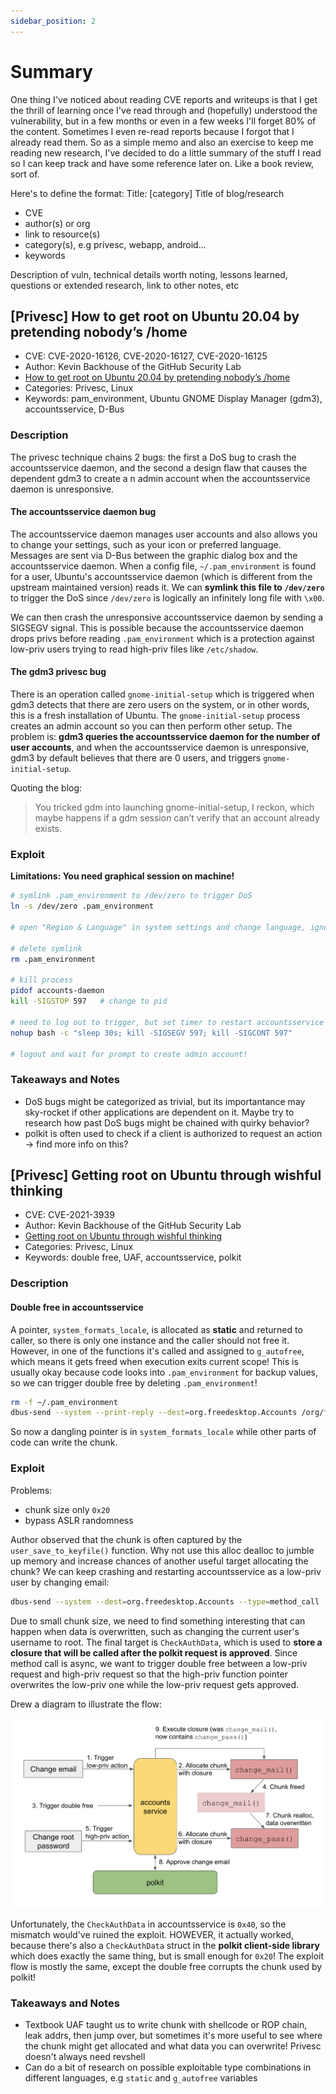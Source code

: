 ```yaml
---
sidebar_position: 2
---
```


# Summary 

One thing I've noticed about reading CVE reports and writeups is that I get the thrill of learning once I've read through and (hopefully) understood the vulnerability, but in a few months or even in a few weeks I'll forget 80% of the content. Sometimes I even re-read reports because I forgot that I already read them. So as a simple memo and also an exercise to keep me reading new research, I've decided to do a little summary of the stuff I read so I can keep track and have some reference later on. Like a book review, sort of.

Here's to define the format:
Title: \[category\] Title of blog/research
* CVE
* author(s) or org
* link to resource(s)
* category(s), e.g privesc, webapp, android...
* keywords

Description of vuln, technical details worth noting, lessons learned, questions or extended research, link to other notes, etc


## \[Privesc\] How to get root on Ubuntu 20.04 by pretending nobody’s /home

* CVE: CVE-2020-16126, CVE-2020-16127, CVE-2020-16125
* Author: Kevin Backhouse of the GitHub Security Lab
* [How to get root on Ubuntu 20.04 by pretending nobody’s /home](https://securitylab.github.com/research/Ubuntu-gdm3-accountsservice-LPE/)
* Categories: Privesc, Linux
* Keywords: pam_environment, Ubuntu GNOME Display Manager (gdm3), accountsservice, D-Bus

### Description

The privesc technique chains 2 bugs: the first a DoS bug to crash the accountsservice daemon, and the second a design flaw that causes the dependent gdm3 to create a n admin account when the accountsservice daemon is unresponsive.

#### The accountsservice daemon bug

The accountsservice daemon manages user accounts and also allows you to change your settings, such as your icon or preferred language. Messages are sent via D-Bus between the graphic dialog box and the accountsservice daemon. When a config file, `~/.pam_environment` is found for a user, Ubuntu's accountsservice daemon (which is different from the upstream maintained version) reads it. We can **symlink this file to `/dev/zero`** to trigger the DoS since `/dev/zero` is logically an infinitely long file with `\x00`.

We can then crash the unresponsive accountsservice daemon by sending a SIGSEGV signal. This is possible because the accountsservice daemon drops privs before reading `.pam_environment` which is a protection against low-priv users trying to read high-priv files like `/etc/shadow`.

#### The gdm3 privesc bug

There is an operation called `gnome-initial-setup` which is triggered when gdm3 detects that there are zero users on the system, or in other words, this is a fresh installation of Ubuntu. The `gnome-initial-setup` process creates an admin account so you can then perform other setup. The problem is: **gdm3 queries the accountsservice daemon for the number of user accounts**, and when the accountsservice daemon is unresponsive, gdm3 by default believes that there are 0 users, and triggers `gnome-initial-setup`.

Quoting the blog:

> You tricked gdm into launching gnome-initial-setup, I reckon, which maybe happens if a gdm session can’t verify that an account already exists.

### Exploit

**Limitations: You need graphical session on machine!**

```bash
# symlink .pam_environment to /dev/zero to trigger DoS
ln -s /dev/zero .pam_environment

# open "Region & Language" in system settings and change language, ignore the freeze

# delete symlink
rm .pam_environment

# kill process
pidof accounts-daemon
kill -SIGSTOP 597   # change to pid

# need to log out to trigger, but set timer to restart accountsservice daemon
nohup bash -c "sleep 30s; kill -SIGSEGV 597; kill -SIGCONT 597"

# logout and wait for prompt to create admin account!
```

### Takeaways and Notes
* DoS bugs might be categorized as trivial, but its importantance may sky-rocket if other applications are dependent on it. Maybe try to research how past DoS bugs might be chained with quirky behavior?
* polkit is often used to check if a client is authorized to request an action -> find more info on this?

## \[Privesc\] Getting root on Ubuntu through wishful thinking

* CVE: CVE-2021-3939
* Author: Kevin Backhouse of the GitHub Security Lab
* [Getting root on Ubuntu through wishful thinking](https://securitylab.github.com/research/ubuntu-accountsservice-CVE-2021-3939/)
* Categories: Privesc, Linux
* Keywords: double free, UAF, accountsservice, polkit

### Description

#### Double free in accountsservice

A pointer, `system_formats_locale`, is allocated as **static** and returned to caller, so there is only one instance and the caller should not free it. However, in one of the functions it's called and assigned to `g_autofree`, which means it gets freed when execution exits current scope! This is usually okay because code looks into `.pam_environment` for backup values, so we can trigger double free by deleting `.pam_environment`!

```bash
rm -f ~/.pam_environment
dbus-send --system --print-reply --dest=org.freedesktop.Accounts /org/freedesktop/Accounts/User1001 org.freedesktop.Accounts.User.SetLanguage string:hi
```

So now a dangling pointer is in `system_formats_locale` while other parts of code can write the chunk. 

### Exploit

Problems:
* chunk size only `0x20`
* bypass ASLR randomness

Author observed that the chunk is often captured by the `user_save_to_keyfile()` function. Why not use this alloc dealloc to jumble up memory and increase chances of another useful target allocating the chunk? We can keep crashing and restarting accountsservice as a low-priv user by changing email:

```bash
dbus-send --system --dest=org.freedesktop.Accounts --type=method_call --print-reply /org/freedesktop/Accounts/User1001 org.freedesktop.Accounts.User.SetEmail string:'kev@example.com'
```

Due to small chunk size, we need to find something interesting that can happen when data is overwritten, such as changing the current user's username to root. The final target is `CheckAuthData`, which is used to **store a closure that will be called after the polkit request is approved**. Since method call is async, we want to trigger double free between a low-priv request and high-priv request so that the high-priv function pointer overwrites the low-priv one while the low-priv request gets approved.

Drew a diagram to illustrate the flow:

![Exploit flow](imgs/root-ubuntu-wishful-thinking.png)

Unfortunately, the `CheckAuthData` in accountsservice is `0x40`, so the mismatch would've ruined the exploit. HOWEVER, it actually worked, because there's also a `CheckAuthData` struct in the **polkit client-side library** which does exactly the same thing, but is small enough for `0x20`! The exploit flow is mostly the same, except the double free corrupts the chunk used by polkit!

### Takeaways and Notes
* Textbook UAF taught us to write chunk with shellcode or ROP chain, leak addrs, then jump over, but sometimes it's more useful to see where the chunk might get allocated and what data you can overwrite! Privesc doesn't always need revshell
* Can do a bit of research on possible exploitable type combinations in different languages, e.g `static` and `g_autofree` variables